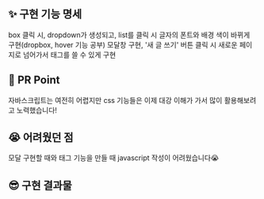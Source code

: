 ## ✨ 구현 기능 명세
box 클릭 시, dropdown가 생성되고, list를 클릭 시 글자의 폰트와 배경 색이 바뀌게 구현(dropbox, hover 기능 공부)
모달창 구현, '새 글 쓰기' 버튼 클릭 시 새로운 페이지로 넘어가서 태그를 쓸 수 있게 구현

## 🎁 PR Point
자바스크립트는 여전히 어렵지만 css 기능들은 이제 대강 이해가 가서 많이 활용해보려고 노력했습니다!

## 😭 어려웠던 점
모달 구현할 때와 태그 기능을 만들 때 javascript 작성이 어려웠습니다😭

## 😎 구현 결과물


